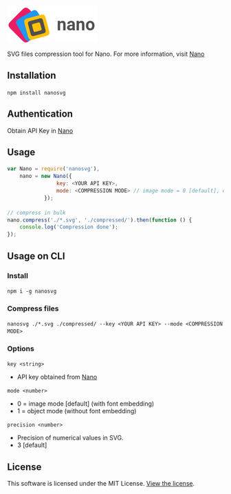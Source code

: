 ![Nano](logo.png)

SVG files compression tool for Nano. For more information, visit [Nano](https://vecta.io/nano)

## Installation

`npm install nanosvg`

## Authentication

Obtain API Key in [Nano](https://vecta.io/nano)

## Usage

```javascript
var Nano = require('nanosvg'),
    nano = new Nano({ 
                key: <YOUR API KEY>,
                mode: <COMPRESSION MODE> // image mode = 0 [default], object mode = 1
            });

// compress in bulk
nano.compress('./*.svg', './compressed/').then(function () {
    console.log('Compression done');
});
```
## Usage on CLI

### Install

`npm i -g nanosvg`

### Compress files

`nanosvg ./*.svg ./compressed/ --key <YOUR API KEY> --mode <COMPRESSION MODE>`

### Options

`key <string>` 

- API key obtained from [Nano](https://vecta.io/nano)

`mode <number>` 

- 0 = image mode [default] (with font embedding)
- 1 = object mode (without font embedding)

`precision <number>`

- Precision of numerical values in SVG.
- 3 [default]

## License

This software is licensed under the MIT License. [View the license](LICENSE).
